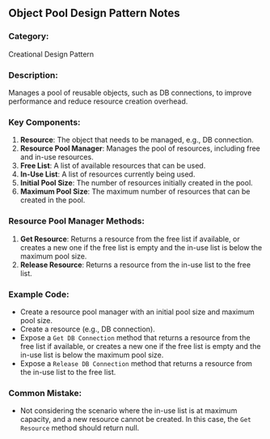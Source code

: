 ## Object Pool Design Pattern Notes

### Category: 
Creational Design Pattern

### Description: 
Manages a pool of reusable objects, such as DB connections, to improve performance and reduce resource creation overhead.

### Key Components:

1. **Resource**: The object that needs to be managed, e.g., DB connection.
2. **Resource Pool Manager**: Manages the pool of resources, including free and in-use resources.
3. **Free List**: A list of available resources that can be used.
4. **In-Use List**: A list of resources currently being used.
5. **Initial Pool Size**: The number of resources initially created in the pool.
6. **Maximum Pool Size**: The maximum number of resources that can be created in the pool.

### Resource Pool Manager Methods:

1. **Get Resource**: Returns a resource from the free list if available, or creates a new one if the free list is empty and the in-use list is below the maximum pool size.
2. **Release Resource**: Returns a resource from the in-use list to the free list.

### Example Code:

* Create a resource pool manager with an initial pool size and maximum pool size.
* Create a resource (e.g., DB connection).
* Expose a `Get DB Connection` method that returns a resource from the free list if available, or creates a new one if the free list is empty and the in-use list is below the maximum pool size.
* Expose a `Release DB Connection` method that returns a resource from the in-use list to the free list.

### Common Mistake:

* Not considering the scenario where the in-use list is at maximum capacity, and a new resource cannot be created. In this case, the `Get Resource` method should return null.